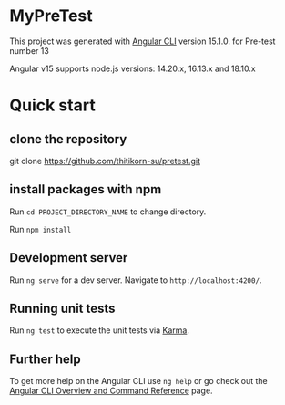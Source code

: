 # MyPreTest

This project was generated with [Angular CLI](https://github.com/angular/angular-cli) version 15.1.0. for Pre-test number 13

Angular v15 supports node.js versions: 14.20.x, 16.13.x and 18.10.x

# Quick start
## clone the repository
git clone https://github.com/thitikorn-su/pretest.git

## install packages with npm
Run `cd PROJECT_DIRECTORY_NAME` to change directory.

Run `npm install` 

## Development server
Run `ng serve` for a dev server. Navigate to `http://localhost:4200/`.

## Running unit tests
Run `ng test` to execute the unit tests via [Karma](https://karma-runner.github.io).

## Further help
To get more help on the Angular CLI use `ng help` or go check out the [Angular CLI Overview and Command Reference](https://angular.io/cli) page.
